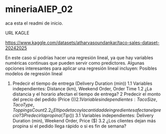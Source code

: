 # mineriaAIEP_02

aca esta el readmi de inicio.


URL KAGLE

https://www.kaggle.com/datasets/atharvasoundankar/taco-sales-dataset-20242025


En este caso sí podrías hacer una regresión lineal, ya que hay variables numéricas continuas que pueden servir como predictores. Algunas opciones interesantes para aplicar una regresión lineal incluyen:
Posibles modelos de regresión lineal
1. Predecir el tiempo de entrega (Delivery Duration (min))
1.1 	Variables independientes: Distance (km), Weekend Order, Order Time
1.2 	¿La distancia y el horario afectan el tiempo de entrega?
2	Predecir el monto del precio del pedido (Price ($))
2.1	Variables independientes: Taco Size, Taco Type, Toppings Count
2.2	¿El tipo de taco y la cantidad de ingredientes afectan el precio?
3	Predecir la propina (Tip ($))
3.1	Variables independientes: Delivery Duration (min), Weekend Order, Price ($)
3.2	¿Los clientes dejan más propina si el pedido llega rápido o si es fin de semana?


